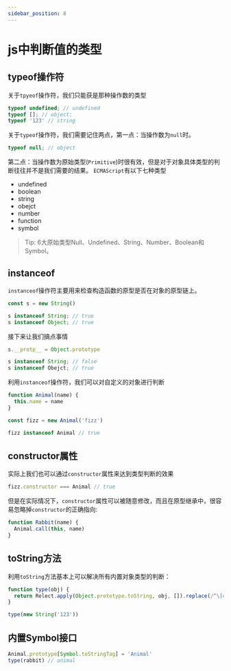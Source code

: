 ```yaml
---
sidebar_position: 8
---
```


# js中判断值的类型

## typeof操作符

关于```tpyeof```操作符，我们只能获是那种操作数的类型
```js
typeof undefined; // undefined
typeof []; // object;
typeof '123' // string
```
关于```typeof```操作符，我们需要记住两点，第一点：当操作数为```null```时。

```js
typeof null; // object 
```

第二点：当操作数为原始类型(```Primitive```)时很有效，但是对于对象具体类型的判断往往并不是我们需要的结果。
`ECMAScript`有以下七种类型
* undefined
* boolean
* string
* obejct
* number
* function
* symbol
> Tip: 6大原始类型Null、Undefined、String、Number、Boolean和Symbol。


## instanceof

```instanceof```操作符主要用来检查构造函数的原型是否在对象的原型链上。

```js
const s = new String()

s instanceof String; // true
s instanceof Object; // true
```

接下来让我们搞点事情
```js
s.__protp__ = Object.prototype

s instanceof String; // false
s instanceof Obejct; // true
```

利用```instanceof```操作符，我们可以对自定义的对象进行判断

```js
function Animal(name) {
  this.name = name
}

const fizz = new Animal('fizz')

fizz instanceof Animal // true
```

## constructor属性

实际上我们也可以通过```constructor```属性来达到类型判断的效果
```js
fizz.constructor === Animal // true
```
但是在实际情况下，```constructor```属性可以被随意修改，而且在原型继承中，很容易忽略掉```constructor```的正确指向:
```js
function Rabbit(name) {
  Animal.call(this, name)
}

```

## toString方法

利用```toString```方法基本上可以解决所有内置对象类型的判断：
```js
function type(obj) {
  return Relect.apply(Object.prototype.toString, obj, []).replace(/^\[object\s(\w+)\]$/, '$1').toLowerCase()
}

type(new String('123'))
```

## 内置Symbol接口

```js
Animal.prototype[Symbol.toStringTag] = 'Animal'
type(rabbit) // animal
```
